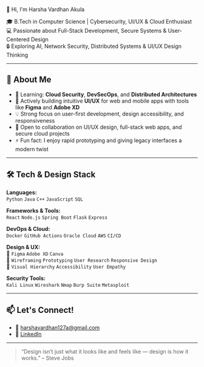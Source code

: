 👋 Hi, I'm Harsha Vardhan Akula

🎓 B.Tech in Computer Science | Cybersecurity, UI/UX & Cloud Enthusiast  
💻 Passionate about Full-Stack Development, Secure Systems & User-Centered Design  
🔒 Exploring AI, Network Security, Distributed Systems & UI/UX Design Thinking  

---

## 🚀 About Me
- 🌱 Learning: **Cloud Security**, **DevSecOps**, and **Distributed Architectures**
- 🎨 Actively building intuitive **UI/UX** for web and mobile apps with tools like **Figma** and **Adobe XD**
- 💡 Strong focus on user-first development, design accessibility, and responsiveness
- 🤝 Open to collaboration on UI/UX design, full-stack web apps, and secure cloud projects
- ⚡ Fun fact: I enjoy rapid prototyping and giving legacy interfaces a modern twist

---

## 🛠️ Tech & Design Stack

**Languages:**  
`Python` `Java` `C++` `JavaScript` `SQL`

**Frameworks & Tools:**  
`React` `Node.js` `Spring Boot` `Flask` `Express`

**DevOps & Cloud:**  
`Docker` `GitHub Actions` `Oracle Cloud` `AWS` `CI/CD`

**Design & UX:**  
🎨 `Figma` `Adobe XD` `Canva`  
📐 `Wireframing` `Prototyping` `User Research` `Responsive Design`  
🎯 `Visual Hierarchy` `Accessibility` `User Empathy`

**Security Tools:**  
`Kali Linux` `Wireshark` `Nmap` `Burp Suite` `Metasploit`

---

## 📫 Let's Connect!
- 📧 harshavardhan127a@gmail.com  
- 🔗 [LinkedIn](www.linkedin.com/in/harsha-vardhan-127akula)  

---

> “Design isn’t just what it looks like and feels like — design is how it works.” – Steve Jobs
